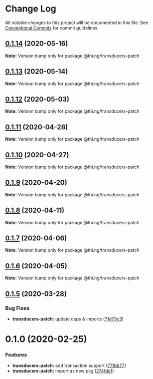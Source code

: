 # Change Log

All notable changes to this project will be documented in this file.
See [Conventional Commits](https://conventionalcommits.org) for commit guidelines.

## [0.1.14](https://github.com/thi-ng/umbrella/compare/@thi.ng/transducers-patch@0.1.13...@thi.ng/transducers-patch@0.1.14) (2020-05-16)

**Note:** Version bump only for package @thi.ng/transducers-patch





## [0.1.13](https://github.com/thi-ng/umbrella/compare/@thi.ng/transducers-patch@0.1.12...@thi.ng/transducers-patch@0.1.13) (2020-05-14)

**Note:** Version bump only for package @thi.ng/transducers-patch





## [0.1.12](https://github.com/thi-ng/umbrella/compare/@thi.ng/transducers-patch@0.1.11...@thi.ng/transducers-patch@0.1.12) (2020-05-03)

**Note:** Version bump only for package @thi.ng/transducers-patch





## [0.1.11](https://github.com/thi-ng/umbrella/compare/@thi.ng/transducers-patch@0.1.10...@thi.ng/transducers-patch@0.1.11) (2020-04-28)

**Note:** Version bump only for package @thi.ng/transducers-patch





## [0.1.10](https://github.com/thi-ng/umbrella/compare/@thi.ng/transducers-patch@0.1.9...@thi.ng/transducers-patch@0.1.10) (2020-04-27)

**Note:** Version bump only for package @thi.ng/transducers-patch





## [0.1.9](https://github.com/thi-ng/umbrella/compare/@thi.ng/transducers-patch@0.1.8...@thi.ng/transducers-patch@0.1.9) (2020-04-20)

**Note:** Version bump only for package @thi.ng/transducers-patch





## [0.1.8](https://github.com/thi-ng/umbrella/compare/@thi.ng/transducers-patch@0.1.7...@thi.ng/transducers-patch@0.1.8) (2020-04-11)

**Note:** Version bump only for package @thi.ng/transducers-patch





## [0.1.7](https://github.com/thi-ng/umbrella/compare/@thi.ng/transducers-patch@0.1.6...@thi.ng/transducers-patch@0.1.7) (2020-04-06)

**Note:** Version bump only for package @thi.ng/transducers-patch





## [0.1.6](https://github.com/thi-ng/umbrella/compare/@thi.ng/transducers-patch@0.1.5...@thi.ng/transducers-patch@0.1.6) (2020-04-05)

**Note:** Version bump only for package @thi.ng/transducers-patch





## [0.1.5](https://github.com/thi-ng/umbrella/compare/@thi.ng/transducers-patch@0.1.4...@thi.ng/transducers-patch@0.1.5) (2020-03-28)


### Bug Fixes

* **transducers-patch:** update deps & imports ([71d73c3](https://github.com/thi-ng/umbrella/commit/71d73c3acc41d6cf2c5a4a91432bc85afa38980b))





# 0.1.0 (2020-02-25)


### Features

* **transducers-patch:** add transaction support ([77fbb77](https://github.com/thi-ng/umbrella/commit/77fbb774083c38e660644d7ee54b517e2521c3b5))
* **transducers-patch:** import as new pkg ([274fde1](https://github.com/thi-ng/umbrella/commit/274fde1721d478d70d90c720a819361fbc8af836))
